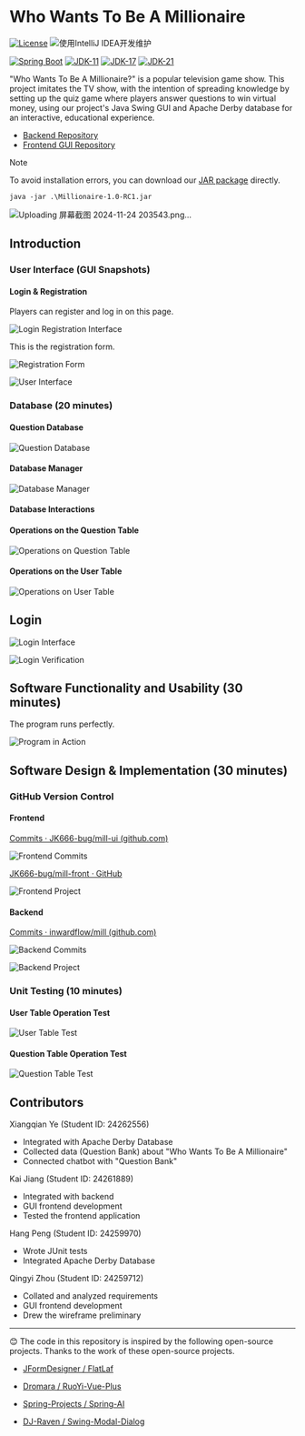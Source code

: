 # Who Wants To Be A Millionaire

[![License](https://img.shields.io/badge/License-MIT-blue.svg)](https://gitee.com/dromara/RuoYi-Vue-Plus/blob/master/LICENSE) ![使用IntelliJ IDEA开发维护](https://img.shields.io/badge/IntelliJ%20IDEA-提供支持-blue.svg)


[![Spring Boot](https://img.shields.io/badge/Spring%20Boot-3.2-blue.svg)]() [![JDK-11](https://img.shields.io/badge/JDK-11-green.svg)]() [![JDK-17](https://img.shields.io/badge/JDK-17-green.svg)]() [![JDK-21](https://img.shields.io/badge/JDK-21-green.svg)]()

"Who Wants To Be A Millionaire?" is a popular television game show. This project imitates the TV show, with the intention of spreading knowledge by setting up the quiz game where players answer questions to win virtual money, using our project's Java Swing GUI and Apache Derby database for an interactive, educational experience.

- [Backend Repository](https://github.com/inwardflow/mill)
- [Frontend GUI Repository](https://github.com/JK666-BUG/mill-front)

> [!Note]
>
> To avoid installation errors, you can download our [JAR package](https://github.com/JK666-bug/mill-front/releases/tag/v1.0.0-RC1) directly.

```shell
java -jar .\Millionaire-1.0-RC1.jar
```
![Uploading 屏幕截图 2024-11-24 203543.png…]()

## Introduction

### User Interface (GUI Snapshots)

#### Login & Registration

Players can register and log in on this page.

![Login Registration Interface](C:\Users\DELL\Documents\WeChat%20Files\wxid_4n5umre8ny5622\FileStorage\Temp\51c4eaa1fb5d2a00e5c3df6d50dfd91.png)

This is the registration form.

![Registration Form](C:\Users\DELL\Documents\WeChat%20Files\wxid_4n5umre8ny5622\FileStorage\Temp\e1bf854ffbc9707be63d6463467c71f.png)

![User Interface](C:\Users\DELL\Documents\WeChat%20Files\wxid_4n5umre8ny5622\FileStorage\Temp\611c31f21527fe6b42acebc53e32462.png)

### Database (20 minutes)

#### Question Database

![Question Database](file:///C:/Users/DELL/Pictures/Typedown/fb0b09a8-4279-4f4f-ae5c-1b34a0a3f119.png)

#### Database Manager

![Database Manager](file:///C:/Users/DELL/Pictures/Typedown/6f3aad9b-d9db-4df6-86bf-b437b57d8bc9.png)

#### Database Interactions

#### Operations on the Question Table

![Operations on Question Table](file:///C:/Users/DELL/Pictures/Typedown/e8624acf-15b6-4583-ae62-3c9c4ba3a95b.png)

#### Operations on the User Table

![Operations on User Table](file:///C:/Users/DELL/Pictures/Typedown/168a2789-e425-4af4-a72f-73284058559c.png)

## Login

![Login Interface](file:///C:/Users/DELL/Pictures/Typedown/99fc1b96-76f7-4cc6-9efd-d92d8f1e52d2.png)

![Login Verification](file:///C:/Users/DELL/Pictures/Typedown/eceec8f1-8772-4d90-bda0-d830a82693d3.png)

## Software Functionality and Usability (30 minutes)

The program runs perfectly.

![Program in Action](file:///C:/Users/DELL/Pictures/Typedown/be265423-989d-42ff-ab40-43d61a42fb99.png)

## Software Design & Implementation (30 minutes)

### GitHub Version Control

#### Frontend

[Commits · JK666-bug/mill-ui (github.com)](https://github.com/JK666-bug/mill-ui/commits/main/)

![Frontend Commits](C:\Users\DELL\Documents\WeChat%20Files\wxid_4n5umre8ny5622\FileStorage\Temp\ac79d493-99a0-41f1-aa3a-c2090d908117.png)

[JK666-bug/mill-front · GitHub](https://github.com/JK666-BUG/mill-front)

![Frontend Project](C:\Users\DELL\Documents\WeChat%20Files\wxid_4n5umre8ny5622\FileStorage\Temp\4a12887eb028f09ddb1edb1a5a029d4.png)

#### Backend

[Commits · inwardflow/mill (github.com)](https://github.com/inwardflow/mill/commits/master/)

![Backend Commits](file:///C:/Users/DELL/Pictures/Typedown/92520719-e1cf-4954-95a4-f3d65e8a9eba.png)

![Backend Project](file:///C:/Users/DELL/Pictures/Typedown/ff2362d8-e49c-4a84-90d0-3c45ed431d6a.png)

### Unit Testing (10 minutes)

#### User Table Operation Test

![User Table Test](file:///C:/Users/DELL/Pictures/Typedown/abd5b123-712f-414d-b9b6-3d9c57500d14.png)

#### Question Table Operation Test

![Question Table Test](file:///C:/Users/DELL/Pictures/Typedown/5cfe92d0-de5d-4180-b638-6d5ee278d64c.png)

## Contributors

Xiangqian Ye (Student ID: 24262556)

- Integrated with Apache Derby Database
- Collected data (Question Bank) about "Who Wants To Be A Millionaire"
- Connected chatbot with "Question Bank"

Kai Jiang (Student ID: 24261889)

- Integrated with backend
- GUI frontend development
- Tested the frontend application

Hang Peng (Student ID: 24259970)

- Wrote JUnit tests
- Integrated Apache Derby Database

Qingyi Zhou (Student ID: 24259712)

- Collated and analyzed requirements
- GUI frontend development
- Drew the wireframe preliminary

---

😊 The code in this repository is inspired by the following open-source projects. Thanks to the work of these open-source projects.

* [JFormDesigner / FlatLaf](https://github.com/JFormDesigner/FlatLaf)
* [Dromara / RuoYi-Vue-Plus](https://github.com/dromara/RuoYi-Vue-Plus)

* [Spring-Projects / Spring-AI](https://github.com/spring-projects/spring-ai)

* [DJ-Raven / Swing-Modal-Dialog](https://github.com/DJ-Raven/swing-modal-dialog)

